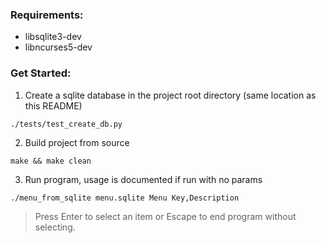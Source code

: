 ### Requirements:
- libsqlite3-dev
- libncurses5-dev

### Get Started:
1. Create a sqlite database in the project root directory (same location as this README)
```
./tests/test_create_db.py
```
2. Build project from source
```
make && make clean
```
3. Run program, usage is documented if run with no params
```
./menu_from_sqlite menu.sqlite Menu Key,Description
```
>Press Enter to select an item or Escape to end program without selecting.
